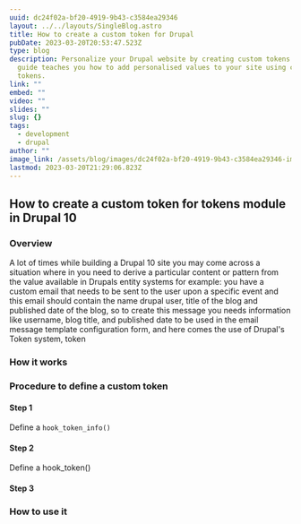 ```yaml
---
uuid: dc24f02a-bf20-4919-9b43-c3584ea29346
layout: ../../layouts/SingleBlog.astro
title: How to create a custom token for Drupal
pubDate: 2023-03-20T20:53:47.523Z
type: blog
description: Personalize your Drupal website by creating custom tokens. Our step-by-step
  guide teaches you how to add personalised values to your site using custom
  tokens.
link: ""
embed: ""
video: ""
slides: ""
slug: {}
tags:
  - development
  - drupal
author: ""
image_link: /assets/blog/images/dc24f02a-bf20-4919-9b43-c3584ea29346-img-1.png
lastmod: 2023-03-20T21:29:06.823Z
---
```


## How to create a custom token for tokens module in Drupal 10

### Overview

A lot of times while building a Drupal 10 site you may come across a situation where in you need to derive a particular content or pattern from the value available in Drupals entity systems for example: you have a custom email that needs to be sent to the user upon a specific event and this email should contain the name drupal user, title of the blog and published date of the blog, so to create this message you needs information like username, blog title, and published date to be used in the email message template configuration form, and here comes the use of Drupal's Token system, token 

### How it works

### Procedure to define a custom token

#### Step 1

Define a ```hook_token_info()```

#### Step 2
Define a hook_token()

#### Step 3
    


### How to use it